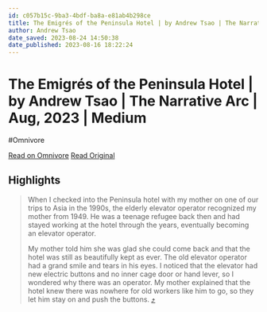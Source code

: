 ```yaml
---
id: c057b15c-9ba3-4bdf-ba8a-e81ab4b298ce
title: The Emigrés of the Peninsula Hotel | by Andrew Tsao | The Narrative Arc | Aug, 2023 | Medium
author: Andrew Tsao
date_saved: 2023-08-24 14:50:38
date_published: 2023-08-16 18:22:24
---
```


# The Emigrés of the Peninsula Hotel | by Andrew Tsao | The Narrative Arc | Aug, 2023 | Medium
#Omnivore

[Read on Omnivore](https://omnivore.app/me/https-medium-com-the-narrative-arc-the-emigr-c-3-a-9-s-of-the-pe-18a28e23fa2)
[Read Original](https://medium.com/the-narrative-arc/the-emigr%C3%A9s-of-the-peninsula-hotel-4dc522b19a8c)

## Highlights

> When I checked into the Peninsula hotel with my mother on one of our trips to Asia in the 1990s, the elderly elevator operator recognized my mother from 1949\. He was a teenage refugee back then and had stayed working at the hotel through the years, eventually becoming an elevator operator.
> 
> My mother told him she was glad she could come back and that the hotel was still as beautifully kept as ever. The old elevator operator had a grand smile and tears in his eyes. I noticed that the elevator had new electric buttons and no inner cage door or hand lever, so I wondered why there was an operator. My mother explained that the hotel knew there was nowhere for old workers like him to go, so they let him stay on and push the buttons. [⤴️](https://omnivore.app/me/https-medium-com-the-narrative-arc-the-emigr-c-3-a-9-s-of-the-pe-18a28e23fa2#a69ecdf5-94b1-41e2-96d9-375c124825e7) 

